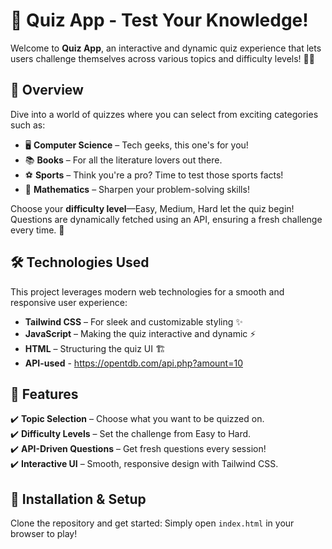 
# 🎯 Quiz App - Test Your Knowledge!

Welcome to **Quiz App**, an interactive and dynamic quiz experience that lets users challenge themselves across various topics and difficulty levels! 🧠✨

## 📌 Overview
Dive into a world of quizzes where you can select from exciting categories such as:
- 🖥 **Computer Science** – Tech geeks, this one's for you!  
- 📚 **Books** – For all the literature lovers out there.  
- ⚽ **Sports** – Think you're a pro? Time to test those sports facts!  
- 🔢 **Mathematics** – Sharpen your problem-solving skills!  

Choose your **difficulty level**—Easy,
                                 Medium,
                                 Hard 
let the quiz begin! Questions are dynamically fetched using an API, ensuring a fresh challenge every time. 🚀

## 🛠 Technologies Used
This project leverages modern web technologies for a smooth and responsive user experience:
- **Tailwind CSS** – For sleek and customizable styling ✨  
- **JavaScript** – Making the quiz interactive and dynamic ⚡  
- **HTML** – Structuring the quiz UI 🏗
- **API-used** - https://opentdb.com/api.php?amount=10

## 🚀 Features
✔️ **Topic Selection** – Choose what you want to be quizzed on.  
✔️ **Difficulty Levels** – Set the challenge from Easy to Hard.  
✔️ **API-Driven Questions** – Get fresh questions every session!  
✔️ **Interactive UI** – Smooth, responsive design with Tailwind CSS.  

## 🔧 Installation & Setup
Clone the repository and get started:
Simply open `index.html` in your browser to play!

